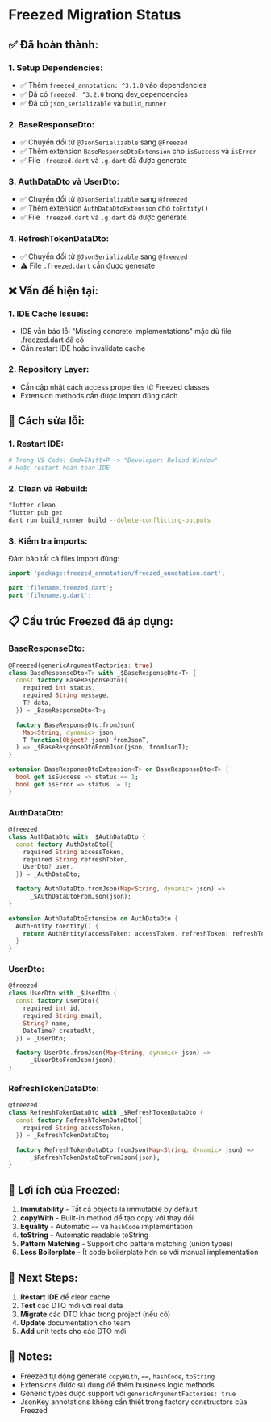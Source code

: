 # Freezed Migration Status

## ✅ Đã hoàn thành:

### 1. **Setup Dependencies:**
- ✅ Thêm `freezed_annotation: ^3.1.0` vào dependencies
- ✅ Đã có `freezed: ^3.2.0` trong dev_dependencies
- ✅ Đã có `json_serializable` và `build_runner`

### 2. **BaseResponseDto:**
- ✅ Chuyển đổi từ `@JsonSerializable` sang `@Freezed`
- ✅ Thêm extension `BaseResponseDtoExtension` cho `isSuccess` và `isError`
- ✅ File `.freezed.dart` và `.g.dart` đã được generate

### 3. **AuthDataDto và UserDto:**
- ✅ Chuyển đổi từ `@JsonSerializable` sang `@freezed`
- ✅ Thêm extension `AuthDataDtoExtension` cho `toEntity()`
- ✅ File `.freezed.dart` và `.g.dart` đã được generate

### 4. **RefreshTokenDataDto:**
- ✅ Chuyển đổi từ `@JsonSerializable` sang `@freezed`
- ⚠️ File `.freezed.dart` cần được generate

## ❌ Vấn đề hiện tại:

### 1. **IDE Cache Issues:**
- IDE vẫn báo lỗi "Missing concrete implementations" mặc dù file .freezed.dart đã có
- Cần restart IDE hoặc invalidate cache

### 2. **Repository Layer:**
- Cần cập nhật cách access properties từ Freezed classes
- Extension methods cần được import đúng cách

## 🔧 **Cách sửa lỗi:**

### 1. **Restart IDE:**
```bash
# Trong VS Code: Cmd+Shift+P -> "Developer: Reload Window"
# Hoặc restart hoàn toàn IDE
```

### 2. **Clean và Rebuild:**
```bash
flutter clean
flutter pub get
dart run build_runner build --delete-conflicting-outputs
```

### 3. **Kiểm tra imports:**
Đảm bảo tất cả files import đúng:
```dart
import 'package:freezed_annotation/freezed_annotation.dart';

part 'filename.freezed.dart';
part 'filename.g.dart';
```

## 📋 **Cấu trúc Freezed đã áp dụng:**

### BaseResponseDto:
```dart
@Freezed(genericArgumentFactories: true)
class BaseResponseDto<T> with _$BaseResponseDto<T> {
  const factory BaseResponseDto({
    required int status,
    required String message,
    T? data,
  }) = _BaseResponseDto<T>;

  factory BaseResponseDto.fromJson(
    Map<String, dynamic> json,
    T Function(Object? json) fromJsonT,
  ) => _$BaseResponseDtoFromJson(json, fromJsonT);
}

extension BaseResponseDtoExtension<T> on BaseResponseDto<T> {
  bool get isSuccess => status == 1;
  bool get isError => status != 1;
}
```

### AuthDataDto:
```dart
@freezed
class AuthDataDto with _$AuthDataDto {
  const factory AuthDataDto({
    required String accessToken,
    required String refreshToken,
    UserDto? user,
  }) = _AuthDataDto;

  factory AuthDataDto.fromJson(Map<String, dynamic> json) =>
      _$AuthDataDtoFromJson(json);
}

extension AuthDataDtoExtension on AuthDataDto {
  AuthEntity toEntity() {
    return AuthEntity(accessToken: accessToken, refreshToken: refreshToken);
  }
}
```

### UserDto:
```dart
@freezed
class UserDto with _$UserDto {
  const factory UserDto({
    required int id,
    required String email,
    String? name,
    DateTime? createdAt,
  }) = _UserDto;

  factory UserDto.fromJson(Map<String, dynamic> json) =>
      _$UserDtoFromJson(json);
}
```

### RefreshTokenDataDto:
```dart
@freezed
class RefreshTokenDataDto with _$RefreshTokenDataDto {
  const factory RefreshTokenDataDto({
    required String accessToken,
  }) = _RefreshTokenDataDto;

  factory RefreshTokenDataDto.fromJson(Map<String, dynamic> json) =>
      _$RefreshTokenDataDtoFromJson(json);
}
```

## 🎯 **Lợi ích của Freezed:**

1. **Immutability** - Tất cả objects là immutable by default
2. **copyWith** - Built-in method để tạo copy với thay đổi
3. **Equality** - Automatic `==` và `hashCode` implementation
4. **toString** - Automatic readable toString
5. **Pattern Matching** - Support cho pattern matching (union types)
6. **Less Boilerplate** - Ít code boilerplate hơn so với manual implementation

## 🔄 **Next Steps:**

1. **Restart IDE** để clear cache
2. **Test** các DTO mới với real data
3. **Migrate** các DTO khác trong project (nếu có)
4. **Update** documentation cho team
5. **Add** unit tests cho các DTO mới

## 📝 **Notes:**

- Freezed tự động generate `copyWith`, `==`, `hashCode`, `toString`
- Extensions được sử dụng để thêm business logic methods
- Generic types được support với `genericArgumentFactories: true`
- JsonKey annotations không cần thiết trong factory constructors của Freezed
